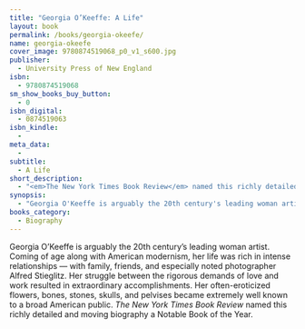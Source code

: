 ```yaml
---
title: "Georgia O’Keeffe: A Life"
layout: book
permalink: /books/georgia-okeefe/
name: georgia-okeefe
cover_image: 9780874519068_p0_v1_s600.jpg
publisher:
  - University Press of New England
isbn:
  - 9780874519068
sm_show_books_buy_button:
  - 0
isbn_digital:
  - 0874519063
isbn_kindle:
  - 
meta_data:
  - 
subtitle:
  - A Life
short_description:
  - "<em>The New York Times Book Review</em> named this richly detailed and moving biography of the 20th century's leading woman artist a Notable Book of the Year."
synopsis:
  - "Georgia O'Keeffe is arguably the 20th century's leading woman artist. Coming of age along with American modernism, her life was rich in intense relationships -- with family, friends, and especially noted photographer Alfred Stieglitz. Her struggle between the rigorous demands of love and work resulted in extraordinary accomplishments. Her often-eroticized flowers, bones, stones, skulls, and pelvises became extremely well known to a broad American public. <em>The New York Times Book Review</em> named this richly detailed and moving biography a Notable Book of the Year."
books_category:
  - Biography
---
```

Georgia O&#8217;Keeffe is arguably the 20th century&#8217;s leading woman artist. Coming of age along with American modernism, her life was rich in intense relationships &#8212; with family, friends, and especially noted photographer Alfred Stieglitz. Her struggle between the rigorous demands of love and work resulted in extraordinary accomplishments. Her often-eroticized flowers, bones, stones, skulls, and pelvises became extremely well known to a broad American public. *The New York Times Book Review* named this richly detailed and moving biography a Notable Book of the Year.